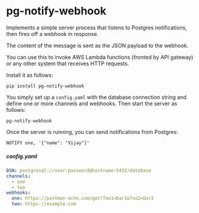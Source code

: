 # pg-notify-webhook

Implements a simple server process that listens to Postgres notifications, then fires off a webhook in response.

The content of the message is sent as the JSON payload to the webhook.

You can use this to invoke AWS Lambda functions (fronted by API gateway) or any other system that receives HTTP requests.

Install it as follows:

`pip install pg-notify-webhook`

You simply set up a `config.yaml` with the database connection string and define one or more channels and webhooks. Then start the server as follows:

`pg-notify-webhook`

Once the server is running, you can send notifications from Postgres:

`NOTIFY one, '{"name": "Vijay"}'`


##### config.yaml
```yaml
DSN: postgresql://user:password@hostname:5432/database
channels:
  - one
  - two
webhooks: 
  one: https://postman-echo.com/get?foo1=bar1&foo2=bar2
  two: https://example.com

```